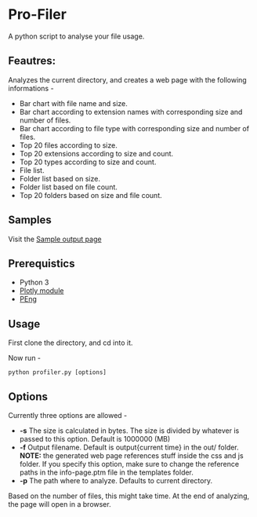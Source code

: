 # Pro-Filer
A python script to analyse your file usage.

## Feautres:
Analyzes the current directory, and creates a web page with the following informations - 

* Bar chart with file name and size.
* Bar chart according to extension names with corresponding size
and number of files.
* Bar chart according to file type with corresponding size
and number of files.
* Top 20 files according to size.
* Top 20 extensions according to size and count.
* Top 20 types according to size and count.
* File list.
* Folder list based on size.
* Folder list based on file count.
* Top 20 folders based on size and file count.

## Samples

Visit the [Sample output page](https://github.com/BrokenMutant/Pro-Filer/out/output2017-12-11%2018%3A49%3A05.787048.html)

## Prerequistics
* Python 3
* [Plotly module](https://plot.ly/python/)
* [PEng](https://github.com/BrokenMutant/PEng)

## Usage
First clone the directory, and cd into it.

Now run - 
```commandline
python profiler.py [options]
```
## Options

Currently three options are allowed - 
* **-s** The size is calculated in bytes. The size is divided by whatever
is passed to this option. Default is 1000000 (MB)
* **-f** Output filename. Default is output{current time} in the out/ folder.
**NOTE:** the generated web page references stuff inside the css and js folder.
If you specify this option, make sure to change the reference paths in the info-page.ptm
file in the templates folder.
* **-p** The path where to analyze. Defaults to current directory.

Based on the number of files, this might take time. At the end of analyzing, the page will
open in a browser.